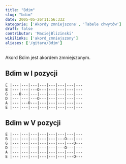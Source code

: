 ```yaml
---
title: "Bdim"
slug: "bdim"
date: 2005-05-26T11:56:33Z
kategorie: ['Akordy zmniejszone', 'Tabele chwytów']
draft: false
contributor: 'MaciejBlizinski'
wikilinks: ['akord_zmniejszony']
aliases: ['/gitara/Bdim']
---
```

Akord Bdim jest akordem zmniejszonym<!-- link nie odnosił się do niczego: 'Bdim' ('content/parked/tabele-chwytow/Bdim.md') links to 'akord_zmniejszony' ('content/parked/tabele-chwytow/akord_zmniejszony.md') and that does not exist -->.

## Bdim w I pozycji


```
E |---|---|---|---|---|---|---|---
B |---|---|---O---|---|---|---|---
G |---O---|---|---|---|---|---|---
D |---|---|---O---|---|---|---|---
A |---|---O---|---|---|---|---|---
E |---|---|---|---|---|---|---|---
```


## Bdim w V pozycji


```
E |---|---|---|---|---|---|---|---
B |---|---|---|---|---|---O---|---
G |---|---|---|---|---|---|---O---
D |---|---|---|---|---|---O---|---
A |---|---|---|---|---|---|---|---
E |---|---|---|---|---|---|---O---
```



